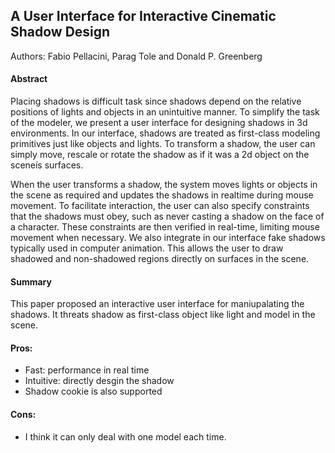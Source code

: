 ## A User Interface for Interactive Cinematic Shadow Design

Authors: Fabio Pellacini, Parag Tole and  Donald P. Greenberg 

#### Abstract
Placing shadows is difficult task since shadows depend on the
relative positions of lights and objects in an unintuitive manner.
To simplify the task of the modeler, we present a user interface
for designing shadows in 3d environments. In our interface,
shadows are treated as first-class modeling primitives just like
objects and lights. To transform a shadow, the user can simply
move, rescale or rotate the shadow as if it was a 2d object on the
sceneís surfaces.

When the user transforms a shadow, the system moves lights or
objects in the scene as required and updates the shadows in
realtime during mouse movement. To facilitate interaction, the
user can also specify constraints that the shadows must obey, such
as never casting a shadow on the face of a character. These
constraints are then verified in real-time, limiting mouse
movement when necessary. We also integrate in our interface fake
shadows typically used in computer animation. This allows the
user to draw shadowed and non-shadowed regions directly on
surfaces in the scene. 

#### Summary
This paper proposed an interactive user interface for maniupalating the shadows.
It threats shadow as first-class object like light and model in the scene.

#### Pros:
* Fast: performance in real time
* Intuitive: directly desgin the shadow
* Shadow cookie is also supported

#### Cons:
* I think it can only deal with one model each time.


